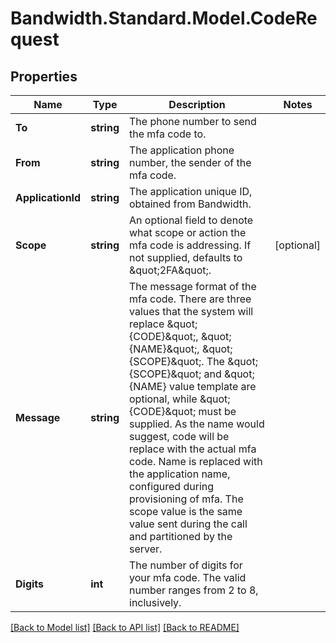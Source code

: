 # Bandwidth.Standard.Model.CodeRequest

## Properties

Name | Type | Description | Notes
------------ | ------------- | ------------- | -------------
**To** | **string** | The phone number to send the mfa code to. | 
**From** | **string** | The application phone number, the sender of the mfa code. | 
**ApplicationId** | **string** | The application unique ID, obtained from Bandwidth. | 
**Scope** | **string** | An optional field to denote what scope or action the mfa code is addressing.  If not supplied, defaults to \&quot;2FA\&quot;. | [optional] 
**Message** | **string** | The message format of the mfa code.  There are three values that the system will replace \&quot;{CODE}\&quot;, \&quot;{NAME}\&quot;, \&quot;{SCOPE}\&quot;.  The \&quot;{SCOPE}\&quot; and \&quot;{NAME} value template are optional, while \&quot;{CODE}\&quot; must be supplied.  As the name would suggest, code will be replace with the actual mfa code.  Name is replaced with the application name, configured during provisioning of mfa.  The scope value is the same value sent during the call and partitioned by the server. | 
**Digits** | **int** | The number of digits for your mfa code.  The valid number ranges from 2 to 8, inclusively. | 

[[Back to Model list]](../README.md#documentation-for-models) [[Back to API list]](../README.md#documentation-for-api-endpoints) [[Back to README]](../README.md)


